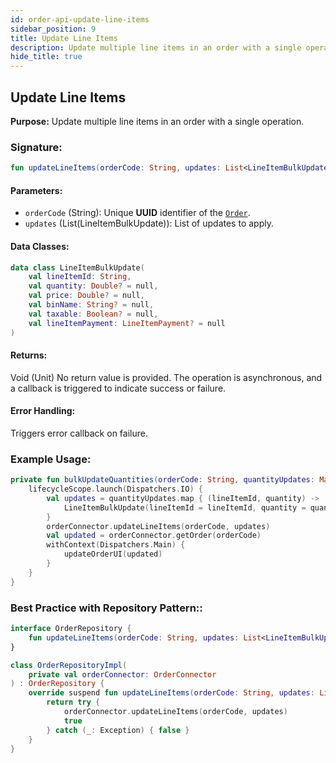 ```yaml
---
id: order-api-update-line-items
sidebar_position: 9
title: Update Line Items
description: Update multiple line items in an order with a single operation.
hide_title: true
---
```


## Update Line Items

**Purpose:** Update multiple line items in an order with a single operation.

### Signature:

```kotlin
fun updateLineItems(orderCode: String, updates: List<LineItemBulkUpdate>)
```

#### Parameters:
- `orderCode` (String): Unique **UUID** identifier of the [`Order`](../models/models-order#order).
- `updates` (List(LineItemBulkUpdate)): List of updates to apply.

#### Data Classes:
```kotlin
data class LineItemBulkUpdate(
    val lineItemId: String,
    val quantity: Double? = null,
    val price: Double? = null,
    val binName: String? = null,
    val taxable: Boolean? = null,
    val lineItemPayment: LineItemPayment? = null
)
```

#### Returns:
Void (Unit) No return value is provided. The operation is asynchronous, and a callback is triggered to indicate success or failure.

#### Error Handling:
Triggers error callback on failure.

### Example Usage:
```kotlin
private fun bulkUpdateQuantities(orderCode: String, quantityUpdates: Map<String, Double>) {
    lifecycleScope.launch(Dispatchers.IO) {
        val updates = quantityUpdates.map { (lineItemId, quantity) ->
            LineItemBulkUpdate(lineItemId = lineItemId, quantity = quantity)
        }
        orderConnector.updateLineItems(orderCode, updates)
        val updated = orderConnector.getOrder(orderCode)
        withContext(Dispatchers.Main) {
            updateOrderUI(updated)
        }
    }
}
```

### Best Practice with Repository Pattern::
```kotlin
interface OrderRepository {
    fun updateLineItems(orderCode: String, updates: List<LineItemBulkUpdate>)
}

class OrderRepositoryImpl(
    private val orderConnector: OrderConnector
) : OrderRepository {
    override suspend fun updateLineItems(orderCode: String, updates: List<LineItemBulkUpdate>): Boolean {
        return try {
            orderConnector.updateLineItems(orderCode, updates)
            true
        } catch (_: Exception) { false }
    }
}